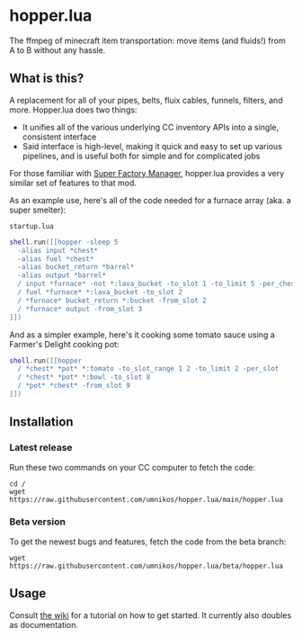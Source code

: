 # hopper.lua
The ffmpeg of minecraft item transportation: move items (and fluids!) from A to B without any hassle.

## What is this?
A replacement for all of your pipes, belts, fluix cables, funnels, filters, and more.
Hopper.lua does two things:
- It unifies all of the various underlying CC inventory APIs into a single, consistent interface
- Said interface is high-level, making it quick and easy to set up various pipelines, and is useful both for simple and for complicated jobs

For those familiar with [Super Factory Manager](https://www.curseforge.com/minecraft/mc-mods/super-factory-manager), hopper.lua provides a very similar set of features to that mod.

As an example use, here's all of the code needed for a furnace array (aka. a super smelter):

`startup.lua`

```lua
shell.run([[hopper -sleep 5
  -alias input *chest*
  -alias fuel *chest*
  -alias bucket_return *barrel*
  -alias output *barrel*
  / input *furnace* -not *:lava_bucket -to_slot 1 -to_limit 5 -per_chest
  / fuel *furnace* *:lava_bucket -to_slot 2
  / *furnace* bucket_return *:bucket -from_slot 2 
  / *furnace* output -from_slot 3
]])
```

And as a simpler example, here's it cooking some tomato sauce using a Farmer's Delight cooking pot:
```lua
shell.run([[hopper
  / *chest* *pot* *:tomato -to_slot_range 1 2 -to_limit 2 -per_slot
  / *chest* *pot* *:bowl -to_slot 8
  / *pot* *chest* -from_slot 9
]])
```

## Installation

### Latest release

Run these two commands on your CC computer to fetch the code:
```
cd /
wget https://raw.githubusercontent.com/umnikos/hopper.lua/main/hopper.lua
```

### Beta version

To get the newest bugs and features, fetch the code from the beta branch:
```
wget https://raw.githubusercontent.com/umnikos/hopper.lua/beta/hopper.lua
```

## Usage

Consult [the wiki](https://github.com/umnikos/hopper.lua/wiki/Basic-usage) for a tutorial on how to get started. It currently also doubles as documentation.
